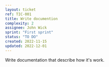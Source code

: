 ```yaml
---
layout: ticket
ref: TIC-001
title: Write documention
complexity: 2
assignee: John Wick
sprint: "First sprint"
status: "TO DO"
created: 2022-11-15
updated: 2022-12-01
---
```

Write documentation that describe how it's work.
